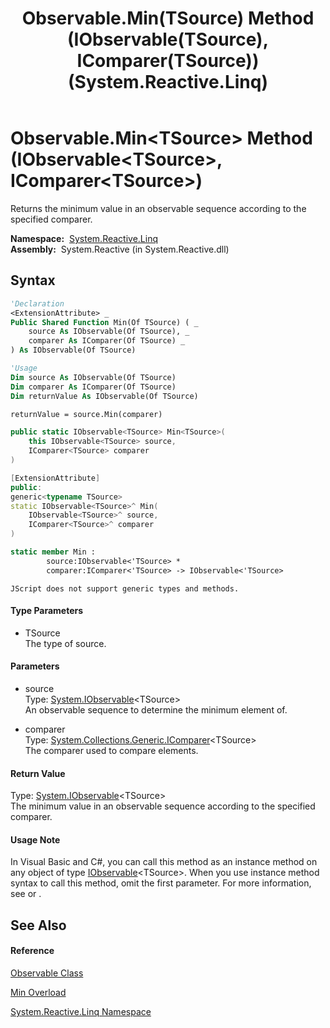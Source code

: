 ﻿---
title: Observable.Min(TSource) Method (IObservable(TSource), IComparer(TSource)) (System.Reactive.Linq)
TOCTitle: Min(TSource) Method (IObservable(TSource), IComparer(TSource))
ms:assetid: M:System.Reactive.Linq.Observable.Min``1(System.IObservable{``0},System.Collections.Generic.IComparer{``0})
ms:mtpsurl: https://msdn.microsoft.com/en-us/library/Hh229095(v=VS.103)
ms:contentKeyID: 36068512
ms.date: 06/28/2011
mtps_version: v=VS.103
dev_langs:
- vb
- csharp
- c++
- fsharp
- jscript
---

# Observable.Min\<TSource\> Method (IObservable\<TSource\>, IComparer\<TSource\>)

Returns the minimum value in an observable sequence according to the specified comparer.

**Namespace:**  [System.Reactive.Linq](hh211929\(v=vs.103\).md)  
**Assembly:**  System.Reactive (in System.Reactive.dll)

## Syntax

``` vb
'Declaration
<ExtensionAttribute> _
Public Shared Function Min(Of TSource) ( _
    source As IObservable(Of TSource), _
    comparer As IComparer(Of TSource) _
) As IObservable(Of TSource)
```

``` vb
'Usage
Dim source As IObservable(Of TSource)
Dim comparer As IComparer(Of TSource)
Dim returnValue As IObservable(Of TSource)

returnValue = source.Min(comparer)
```

``` csharp
public static IObservable<TSource> Min<TSource>(
    this IObservable<TSource> source,
    IComparer<TSource> comparer
)
```

``` c++
[ExtensionAttribute]
public:
generic<typename TSource>
static IObservable<TSource>^ Min(
    IObservable<TSource>^ source, 
    IComparer<TSource>^ comparer
)
```

``` fsharp
static member Min : 
        source:IObservable<'TSource> * 
        comparer:IComparer<'TSource> -> IObservable<'TSource> 
```

``` jscript
JScript does not support generic types and methods.
```

#### Type Parameters

  - TSource  
    The type of source.

#### Parameters

  - source  
    Type: [System.IObservable](https://msdn.microsoft.com/en-us/library/Dd990377)\<TSource\>  
    An observable sequence to determine the minimum element of.  

<!-- end list -->

  - comparer  
    Type: [System.Collections.Generic.IComparer](https://msdn.microsoft.com/en-us/library/8ehhxeaf)\<TSource\>  
    The comparer used to compare elements.  

#### Return Value

Type: [System.IObservable](https://msdn.microsoft.com/en-us/library/Dd990377)\<TSource\>  
The minimum value in an observable sequence according to the specified comparer.  

#### Usage Note

In Visual Basic and C\#, you can call this method as an instance method on any object of type [IObservable](https://msdn.microsoft.com/en-us/library/Dd990377)\<TSource\>. When you use instance method syntax to call this method, omit the first parameter. For more information, see [](https://msdn.microsoft.com/en-us/library/Bb384936) or [](https://msdn.microsoft.com/en-us/library/Bb383977).

## See Also

#### Reference

[Observable Class](hh244252\(v=vs.103\).md)

[Min Overload](hh229673\(v=vs.103\).md)

[System.Reactive.Linq Namespace](hh211929\(v=vs.103\).md)

